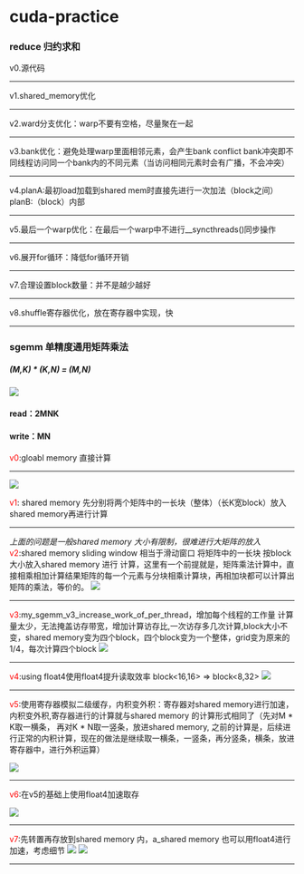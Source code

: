 # cuda-practice
### reduce 归约求和

v0.源代码

---------

v1.shared_memory优化

---------

v2.ward分支优化：warp不要有空格，尽量聚在一起

---------

v3.bank优化：避免处理warp里面相邻元素，会产生bank conflict 
    bank冲突即不同线程访问同一个bank内的不同元素（当访问相同元素时会有广播，不会冲突）

----------

v4.planA:最初load加载到shared mem时直接先进行一次加法（block之间）
  planB:（block）内部

-------------

v5.最后一个warp优化：在最后一个warp中不进行__syncthreads()同步操作

--------

v6.展开for循环：降低for循环开销

-----------

v7.合理设置block数量：并不是越少越好

-------

v8.shuffle寄存器优化，放在寄存器中实现，快

----------
### sgemm 单精度通用矩阵乘法
##### (M,K) * (K,N) = (M,N)
<img src="/static/sgemm_cpu.png"></img>

#### read：2MNK 
#### write：MN

<font color = "red">v0</font>:gloabl memory 直接计算

-----------------------------------------

<img src ="/static/shared_memory.png">


<font color = "red">v1</font>: shared memory 先分别将两个矩阵中的一长块（整体）（长K宽block）放入shared memory再进行计算

-------------------------------------

<i>上面的问题是一般shared memory 大小有限制，很难进行大矩阵的放入</i>
<font color = "red">v2</font>:shared memory sliding window 相当于滑动窗口 将矩阵中的一长块 按block大小放入shared memory 进行 计算，这里有一个前提就是，矩阵乘法计算中，直接相乘相加计算结果矩阵的每一个元素与分块相乘计算块，再相加块都可以计算出矩阵的乘法，等价的。
<img src="/static/shared_memory_sliding_window.png"></img>

------------------------------------

<font color = "red">v3</font>:my_sgemm_v3_increase_work_of_per_thread，增加每个线程的工作量 计算量太少，无法掩盖访存带宽，增加计算访存比,一次访存多几次计算,block大小不变，shared memory变为四个block，四个block变为一个整体，grid变为原来的1/4，每次计算四个block
<img src= "/static/sgemm_v3_increase_work_of_per_thread.png">

---------------------------------

<font color = "red">v4</font>:using float4使用float4提升读取效率
block<16,16>  => block<8,32>
<img src = "/static/using_float4.png"></img>

------------------------------

<font color = "red">v5</font>:使用寄存器模拟二级缓存，内积变外积：寄存器对shared memory进行加速， 内积变外积,寄存器进行的计算就与shared memory 的计算形式相同了（先对M * K取一横条， 再对K * N取一竖条，放进shared memory, 之前的计算是，后续进行正常的内积计算，现在的做法是继续取一横条，一竖条，再分竖条，横条，放进寄存器中，进行外积运算）

<img src = "/static/register_outer_product.png"></img>

--------------------------------

<font color = "red">v6</font>:在v5的基础上使用float4加速取存

<img src = "/static/register_outer_product_float4.png"></img>

-------------------

<font color = "red">v7</font>:先转置再存放到shared memory 内，a_shared memory 也可以用float4进行加速，考虑细节
<img src = "/static/A_smem_transpose.png"></img>
<img src = "/static/A_smem_transpose_2.png"></img>

-------------------
